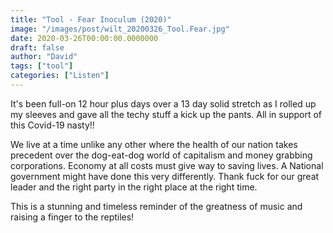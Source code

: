 ```yaml
---
title: "Tool - Fear Inoculum (2020)"
image: "/images/post/wilt_20200326_Tool.Fear.jpg"
date: 2020-03-26T00:00:00.0000000
draft: false
author: "David"
tags: ["tool"]
categories: ["Listen"]
---
```

 It's been full-on 12 hour plus days over a 13 day solid stretch as I rolled up my sleeves and gave all the techy stuff a kick up the pants. All in support of this Covid-19 nasty!!   
  
We live at a time unlike any other where the health of our nation takes precedent over the dog-eat-dog world of capitalism and money grabbing corporations. Economy at all costs must give way to saving lives. A National government might have done this very differently. Thank fuck for our great leader and the right party in the right place at the right time.   
  
This is a stunning and timeless reminder of the greatness of music and raising a finger to the reptiles!